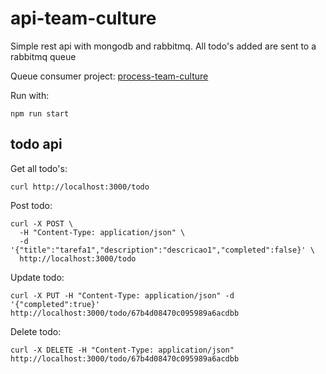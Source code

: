 # api-team-culture
Simple rest api with mongodb and rabbitmq.
All todo's added are sent to a rabbitmq queue

Queue consumer project:
[process-team-culture]()

Run with:
```
npm run start
```

## todo api
Get all todo's:
```
curl http://localhost:3000/todo
```

Post todo:
```
curl -X POST \ 
  -H "Content-Type: application/json" \
  -d '{"title":"tarefa1","description":"descricao1","completed":false}' \
  http://localhost:3000/todo
```

Update todo:
```
curl -X PUT -H "Content-Type: application/json" -d '{"completed":true}' http://localhost:3000/todo/67b4d08470c095989a6acdbb
```

Delete todo:
```
curl -X DELETE -H "Content-Type: application/json" http://localhost:3000/todo/67b4d08470c095989a6acdbb
```
